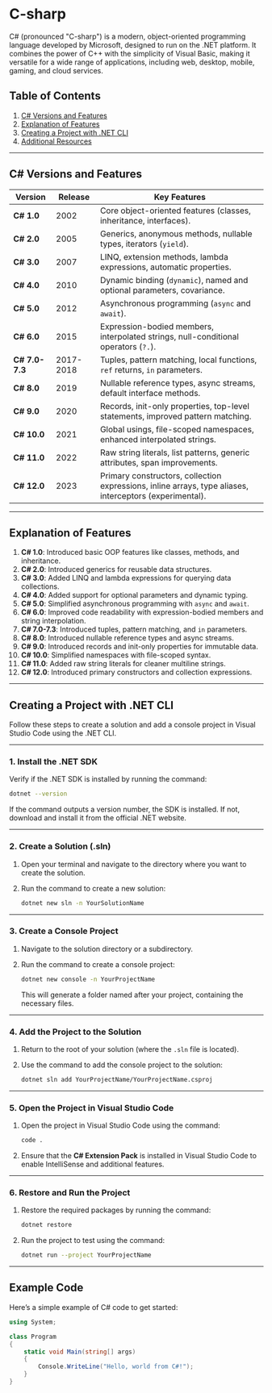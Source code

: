# C-sharp
C# (pronounced "C-sharp") is a modern, object-oriented programming language developed by Microsoft, designed to run on the .NET platform. It combines the power of C++ with the simplicity of Visual Basic, making it versatile for a wide range of applications, including web, desktop, mobile, gaming, and cloud services.

## Table of Contents
1. [C# Versions and Features](#c-versions-and-features)
2. [Explanation of Features](#explanation-of-features)
3. [Creating a Project with .NET CLI](#creating-a-project-with-net-cli)
4. [Additional Resources](#additional-resources)

---

## C# Versions and Features

| **Version** | **Release** | **Key Features** |
| --- | --- | --- |
| **C# 1.0** | 2002 | Core object-oriented features (classes, inheritance, interfaces). |
| **C# 2.0** | 2005 | Generics, anonymous methods, nullable types, iterators (`yield`). |
| **C# 3.0** | 2007 | LINQ, extension methods, lambda expressions, automatic properties. |
| **C# 4.0** | 2010 | Dynamic binding (`dynamic`), named and optional parameters, covariance. |
| **C# 5.0** | 2012 | Asynchronous programming (`async` and `await`). |
| **C# 6.0** | 2015 | Expression-bodied members, interpolated strings, null-conditional operators (`?.`). |
| **C# 7.0-7.3** | 2017-2018 | Tuples, pattern matching, local functions, `ref` returns, `in` parameters. |
| **C# 8.0** | 2019 | Nullable reference types, async streams, default interface methods. |
| **C# 9.0** | 2020 | Records, init-only properties, top-level statements, improved pattern matching. |
| **C# 10.0** | 2021 | Global usings, file-scoped namespaces, enhanced interpolated strings. |
| **C# 11.0** | 2022 | Raw string literals, list patterns, generic attributes, span improvements. |
| **C# 12.0** | 2023 | Primary constructors, collection expressions, inline arrays, type aliases, interceptors (experimental). |

---

## Explanation of Features

1. **C# 1.0**: Introduced basic OOP features like classes, methods, and inheritance.
2. **C# 2.0**: Introduced generics for reusable data structures.
3. **C# 3.0**: Added LINQ and lambda expressions for querying data collections.
4. **C# 4.0**: Added support for optional parameters and dynamic typing.
5. **C# 5.0**: Simplified asynchronous programming with `async` and `await`.
6. **C# 6.0**: Improved code readability with expression-bodied members and string interpolation.
7. **C# 7.0-7.3**: Introduced tuples, pattern matching, and `in` parameters.
8. **C# 8.0**: Introduced nullable reference types and async streams.
9. **C# 9.0**: Introduced records and init-only properties for immutable data.
10. **C# 10.0**: Simplified namespaces with file-scoped syntax.
11. **C# 11.0**: Added raw string literals for cleaner multiline strings.
12. **C# 12.0**: Introduced primary constructors and collection expressions.

---

## Creating a Project with .NET CLI

Follow these steps to create a solution and add a console project in Visual Studio Code using the .NET CLI.

---

### 1. Install the .NET SDK
Verify if the .NET SDK is installed by running the command:

```bash 
dotnet --version
```
If the command outputs a version number, the SDK is installed. If not, download and install it from the official .NET website.

---

### 2. Create a Solution (.sln)
1. Open your terminal and navigate to the directory where you want to create the solution.
2. Run the command to create a new solution:

     ```bash 
     dotnet new sln -n YourSolutionName
     ```

---

### 3. Create a Console Project
1. Navigate to the solution directory or a subdirectory.
2. Run the command to create a console project:

     ```bash 
     dotnet new console -n YourProjectName
     ```

     This will generate a folder named after your project, containing the necessary files.

---

### 4. Add the Project to the Solution
1. Return to the root of your solution (where the `.sln` file is located).
2. Use the command to add the console project to the solution:

     ```bash 
     dotnet sln add YourProjectName/YourProjectName.csproj
     ```

---

### 5. Open the Project in Visual Studio Code
1. Open the project in Visual Studio Code using the command:

     ```bash 
     code .
     ```

2. Ensure that the **C# Extension Pack** is installed in Visual Studio Code to enable IntelliSense and additional features.

---

### 6. Restore and Run the Project
1. Restore the required packages by running the command:

     ```bash 
     dotnet restore
     ```

2. Run the project to test using the command:

     ```bash 
     dotnet run --project YourProjectName
     ```

---

## Example Code
Here’s a simple example of C# code to get started:
```csharp
using System;

class Program
{
    static void Main(string[] args)
    {
        Console.WriteLine("Hello, world from C#!");
    }
}
